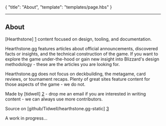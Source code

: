 {
	"title": "About",
	"template": "templates/page.hbs"
}

---

About
--

[Hearthstone] [1] content focused on design, tooling, and documentation.

Hearthstone.gg features articles about official announcements, discovered facts or insights, and the technical construction of the game.  If you want to explore the game under-the-hood or gain new insight into Blizzard's design methodology - these are the articles you are looking for.

Hearthstone.gg does not focus on deckbuilding, the metagame, card reviews, or tournament recaps.  Plenty of great sites feature content for those aspects of the game - we do not.

Made by [tidwell] [2] - drop me an email if you are interested in writing content - we can always use more contributors.

Source on [github/Tidwell/hearthstone.gg-static] [3]

A work in progress...

  [1]: http://www.playhearthstone.com    "Hearthstone"
  [2]: mailto:aaron.tidwell@gmail.com    "Send Email"
  [3]: https://github.com/Tidwell/hearthstone.gg-static    "Source on Github"